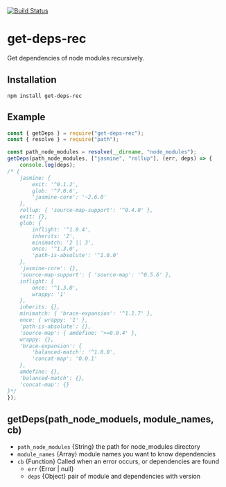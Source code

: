 [![Build Status](https://travis-ci.org/YooShibu/get-deps-rec.svg?branch=master)](https://travis-ci.org/YooShibu/get-deps-rec)

# get-deps-rec

Get dependencies of node modules recursively.

## Installation

    npm install get-deps-rec


## Example

~~~ javascript
const { getDeps } = require("get-deps-rec");
const { resolve } = require("path");

const path_node_modules = resolve(__dirname, "node_modules");
getDeps(path_node_modules, ["jasmine", "rollup"], (err, deps) => {
    console.log(deps);
/* {
    jasmine: {
        exit: '^0.1.2',
        glob: '^7.0.6',
        'jasmine-core': '~2.6.0'
    },
    rollup: { 'source-map-support': '^0.4.0' },
    exit: {},
    glob: {
        inflight: '^1.0.4',
        inherits: '2',
        minimatch: '2 || 3',
        once: '^1.3.0',
        'path-is-absolute': '^1.0.0'
    },
    'jasmine-core': {},
    'source-map-support': { 'source-map': '^0.5.6' },
    inflight: {
        once: '^1.3.0',
        wrappy: '1'
    },
    inherits: {},
    minimatch: { 'brace-expansion': '^1.1.7' },
    once: { wrappy: '1' },
    'path-is-absolute': {},
    'source-map': { amdefine: '>=0.0.4' },
    wrappy: {},
    'brace-expansion': {
        'balanced-match': '^1.0.0',
        'concat-map': '0.0.1'
    },
    amdefine: {},
    'balanced-match': {},
    'concat-map': {}
}*/
});
~~~


## getDeps(path_node_moduels, module_names, cb)

* `path_node_modules` {String} the path for node_modules directory
* `module_names` {Array<String>} module names you want to know dependencies
* `cb` {Function} Called when an error occurs, or dependencies are found
  * `err` {Error | null}
  * `deps` {Object} pair of module and dependencies with version